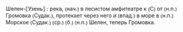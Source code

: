 ---
---

Шелен-⟦Узень⟧
: река, ⦅нач.⦆ в лесистом амфитеатре к ⦅С⦆ от ⦅н.п.⦆  Громовка ⦅Судак.⦆, протекает через него и ⦅впад.⦆ в море в ⦅н.п.⦆ Морское ⦅Судак.⦆ ⦅ср.⦆ ⦅б.⦆ ⦅н.п.⦆ Шелен, теперь Громовка.

